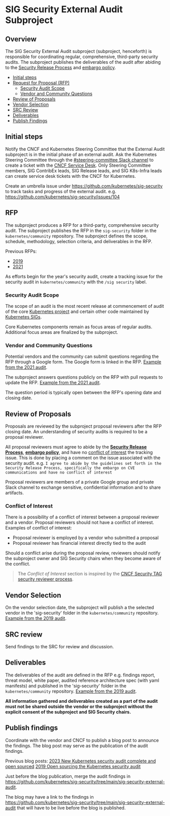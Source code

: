# SIG Security External Audit Subproject

## Overview

The SIG Security External Audit subproject (subproject, henceforth) is responsible for coordinating regular, 
comprehensive, third-party security audits.
The subproject publishes the deliverables of the audit after abiding to the 
[Security Release Process](https://github.com/kubernetes/committee-security-response/blob/main/security-release-process.md) and 
[embargo policy](https://github.com/kubernetes/committee-security-response/blob/main/private-distributors-list.md#embargo-policy).

  
  - [Initial steps](#initial-steps)
  - [Request for Proposal (RFP)](#rfp)
    - [Security Audit Scope](#security-audit-scope)
    - [Vendor and Community Questions](#vendor-and-community-questions)
  - [Review of Proposals](#review-of-proposals)
  - [Vendor Selection](#vendor-selection)
  - [SRC Review](#src-review)
  - [Deliverables](#deliverables)
  - [Publish Findings](#publish-findings)

## Initial steps

Notify the CNCF and Kubernetes Steering Committee that the External Audit subproject is in the initial phase of an external audit. Ask the Kubernetes Steering Committee through the [#steering-committee Slack channel](https://kubernetes.slack.com/archives/CPNFRNLTS) to create a ticket with the [CNCF Service Desk](http://servicedesk.cncf.io/). Only Steering Committee members, SIG ContribEx leads, SIG Release leads, and SIG K8s-Infra leads can create service desk tickets with the CNCF for Kubernetes.

Create an umbrella issue under https://github.com/kubernetes/sig-security to track tasks and progress of the external audit. e.g. https://github.com/kubernetes/sig-security/issues/104

## RFP

The subproject produces a RFP for a third-party, comprehensive security audit. The subproject publishes the RFP in the 
`sig-security` folder in the `kubernetes/community` repository. The subproject defines the scope, schedule, 
methodology, selection criteria, and deliverables in the RFP.

Previous RFPs:
  - [2019](https://github.com/kubernetes/sig-security/blob/main/sig-security-external-audit/security-audit-2019/RFP.md)
  - [2021](https://github.com/kubernetes/sig-security/blob/main/sig-security-external-audit/security-audit-2021/RFP.md)

As efforts begin for the year's security audit, create a tracking issue for the security audit in 
`kubernetes/community` with the `/sig security` label.

### Security Audit Scope

The scope of an audit is the most recent release at commencement of audit of the core 
[Kubernetes project](https://github.com/kubernetes/kubernetes) and certain other code maintained by 
[Kubernetes SIGs](https://github.com/kubernetes-sigs/).

Core Kubernetes components remain as focus areas of regular audits. Additional focus areas are finalized by the 
subproject.

### Vendor and Community Questions

Potential vendors and the community can submit questions regarding the RFP through a Google form. The Google form is 
linked in the RFP. 
[Example from the 2021 audit](https://docs.google.com/forms/d/e/1FAIpQLScjApMDAJ5o5pIBFKpJ3mUhdY9w5s9VYd_TffcMSvYH_O7-og/viewform).

The subproject answers questions publicly on the RFP with pull requests to update the RFP. 
[Example from the 2021 audit](https://github.com/kubernetes/community/pull/5813).

The question period is typically open between the RFP's opening date and closing date.

## Review of Proposals

Proposals are reviewed by the subproject proposal reviewers after the RFP closing date. An understanding of security audits is required to be a proposal reviewer.

All proposal reviewers must agree to abide by the 
**[Security Release Process](https://github.com/kubernetes/committee-security-response/blob/main/security-release-process.md)**, 
**[embargo policy](https://github.com/kubernetes/committee-security-response/blob/main/private-distributors-list.md#embargo-policy)**, 
and have no [conflict of interest](#conflict-of-interest) the tracking issue. 
This is done by placing a comment on the issue associated with the security audit. 
e.g. `I agree to abide by the guidelines set forth in the Security Release Process, specifically the embargo on CVE 
communications and have no conflict of interest`

Proposal reviewers are members of a private Google group and private Slack channel to exchange sensitive, confidential information and to share artifacts.

### Conflict of Interest

There is a possibility of a conflict of interest between a proposal reviewer and a vendor. Proposal reviewers should not have a conflict of interest. Examples of conflict of interest:
  - Proposal reviewer is employed by a vendor who submitted a proposal
  - Proposal reviewer has financial interest directly tied to the audit

Should a conflict arise during the proposal review, reviewers should notify the subproject owner and SIG Security chairs when they become aware of the conflict.

> The _Conflict of Interest_ section is inspired by the 
[CNCF Security TAG security reviewer process](https://github.com/cncf/tag-security/blob/main/assessments/guide/security-reviewer.md#conflict-of-interest).

## Vendor Selection

On the vendor selection date, the subproject will publish a the selected vendor in the 'sig-security' folder in the `kubernetes/community` repository. 
[Example from the 2019 audit](https://github.com/kubernetes/sig-security/blob/main/sig-security-external-audit/security-audit-2019/RFP_Decision.md).


## SRC review

Send findings to the SRC for review and discussion.

## Deliverables

The deliverables of the audit are defined in the RFP e.g. findings report, threat model, white paper, audited reference architecture spec (with yaml manifests) and published in the 'sig-security' folder in the `kubernetes/community` repository. 
[Example from the 2019 audit](https://github.com/kubernetes/sig-security/tree/main/sig-security-external-audit/security-audit-2019/findings).

**All information gathered and deliverables created as a part of the audit must not be shared outside the vendor or the subproject without the explicit consent of the subproject and SIG Security chairs.**

## Publish findings

Coordinate with the vendor and CNCF to publish a blog post to announce the findings.
The blog post may serve as the publication of the audit findings. 

Previous blog posts:
[2023 New Kubernetes security audit complete and open sourced](https://www.cncf.io/blog/2023/04/19/new-kubernetes-security-audit-complete-and-open-sourced/)
[2019 Open sourcing the Kubernetes security audit](https://www.cncf.io/blog/2019/08/06/open-sourcing-the-kubernetes-security-audit/)

Just before the blog publication, merge the audit findings in https://github.com/kubernetes/sig-security/tree/main/sig-security-external-audit. 

The blog may have a link to the findings in https://github.com/kubernetes/sig-security/tree/main/sig-security-external-audit that will have to be live before the blog is published.